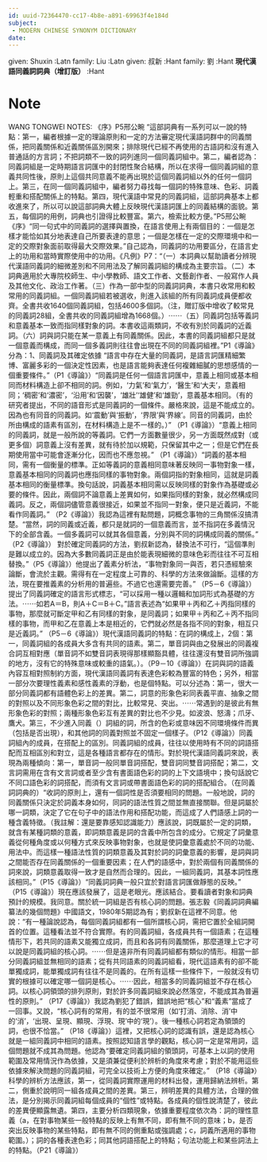 ```yaml
---
id: uuid-72364470-cc17-4b8e-a891-69963f4e184d
subject: 
 - MODERN CHINESE SYNONYM DICTIONARY
date: 
---
```


given: Shuxin :Latn
family: Liu :Latn
given: 叔新 :Hant
family: 劉 :Hant
**現代漢語同義詞詞典（增訂版）** :Hant
# Note
WANG TONGWEI NOTES: 《序》P5邢公畹 “這部詞典有一系列可以一說的特點：第一，編者根據一定的理論原則和一定的方法審定現代漢語詞群中的同義關係，把同義關係和近義關係區別開來；排除現代已經不再使用的古語詞和沒有進入普通話的方言詞；不把詞類不一致的詞列進同一個同義詞組中。第二，編者認為：同義詞組是一定時期語言詞匯中的封閉性聚合結構，所以在求得一個同義詞組的意義共同性後，原則上這個共同意義不能再出現於這個同義詞組以外的任何一個詞上。第三，在同一個同義詞組中，編者努力尋找每一個詞的特殊意味、色彩、詞義輕重和搭配關係上的特點。第四，現代漢語中常見的同義詞組，這部詞典基本上都收進來了，所以可以說這部詞典大體上反映現代漢語詞匯上的同義結構的面貌。第五，每個詞的用例，詞典也引證得比較豐富。第六，檢索比較方便。”P5邢公畹《序》“同一句式中的同義詞的選擇與置換，在語言使用上有兩個目的：一個是怎樣才能恰如其分地表達自己所要表達的意思；一個是怎樣在一定的交際環境中和一定的交際對象面前取得最大交際效果。”自己認為，同義詞的功用要區分，在語言史上的功用和當時實際使用中的功用。《凡例》P7：“（一）本詞典以幫助讀者分辨現代漢語同義詞的細微差別和不同用法及了解同義詞組的構成為主要宗旨。（二）本詞典適用於大專院校師生、中小學教師、語文工作者、文藝創作者、一般寫作人員及其他文化、政治工作著。（三）作為一部中型的同義詞詞典，本書只收常用和較常用的同義詞組。一個同義詞組若被選收，則進入該組的所有同義詞成員便都收齊。全書共收1640個同義詞組，包括4600多個詞。（注，贈訂版中增收了較常見的同義詞28組，全書共收的同義詞組增為1668個。）⋯⋯（五）同義詞包括等義詞和意義基本一致而指同樣對象的詞。本書收這兩類詞，不收有別於同義詞的近義詞。（六）詞與詞只能在某一意義上有同義關係。因此，本書的同義詞組都只是就一個意義而構成，而同一個多義詞則往往會出現在不同的同義詞組裡。”P1《導論》分為：1、同義詞及其確定依據 “語言中存在大量的同義詞，是語言詞匯精細繁博、富麗多彩的一個決定性因素，也是語言能夠表達任何複雜細膩的思想感情的一個重要條件。”（P1《導論》）“同義詞是任何一個語言詞匯中，意義上相同或基本相同而材料構造上卻不相同的詞。例如，‘力氣’和‘氣力’，‘醫生’和‘大夫’，意義相同；‘稠密’和‘濃密’，‘沿用’和‘因襲’，‘雄壯’‘雄健’和‘雄勁’，意義基本相同。（有的研究者提出，不同的語音形式是同義詞的一個條件。嚴格來說，這是不能成立的。因為也有同音的同義詞。如‘震動’與‘振動’，‘界限’與‘界線’。同音的同義詞，由於所由構成的語素有區別，在材料構造上是不一樣的。）” （P1《導論》）“意義上相同的同義詞，就是一般所說的等義詞。它們一方面數量很少，另一方面既然成對（或更多個）詞意義上沒有差異，就有待於加以規範，只保留其中之一；但是它們在長期使用當中可能會逐漸分化，因而也不應忽視。” （P1《導論》）“詞義的基本相同，需有一個衡量的標準。正如等義詞的意義相同意味著反映同一事物對象一樣，意義基本相同的同義詞也應指同樣的事物對象。兩個詞指的對象相同，這就是詞義基本相同的衡量標準。換句話說，詞義基本相同需以反映同樣的對象作為基礎或必要的條件。因此，兩個詞不論意義上差異如何，如果指同樣的對象，就必然構成同義詞。反之，兩個詞儘管意義很接近，如果並不指同一對象，便只是近義詞，不能看作同義詞。” （P2《導論》）我認為這裡有點問題，詞概念事物的三角關係沒搞清楚。“當然，詞的同義或近義，都只是就詞的一個意義而言，並不指詞在多義情況下的全部含義。一個多義詞可以就其各個意義，分別與不同的詞構成同義的關係。” （P2《導論》） 對於確定同義詞的方法，劉叔新認為，替換法不可行，“這個準則是難以成立的。因為大多數同義詞正是由於能表現細微的意味色彩而往往不可互相替換。”（P5《導論》）他提出了義素分析法，“事物對象同一與否，若只憑經驗來論斷，會流於主觀。需得有在一定程度上可靠的、科學的方法來做論斷。這樣的方法，現在要推義素的分析用的普遍些。不過它也還需要完善。” （P5－6《導論》）提出了同義詞確定的語言形式標志，“可以採用一種以邏輯和加詞形式為基礎的方法。⋯⋯如若A＝B，則A＋C＝B＋C。”語言表述為“如果甲＋丙和乙＋丙指同樣的事物，那麼就可斷定甲和乙有同樣的對象，是同義詞；如果甲＋丙和乙＋丙不指同樣的事物，而甲和乙在意義上本是相近的，它們就必然是各指不同的對象，相互只是近義詞。” （P5－6《導論》）現代漢語同義詞的特點：在詞的構成上，2個：第一，同義詞組的各成員大多含有共同的語素。第二，單音詞與由之發展出的同義複合詞互相對應（單音詞不如雙音詞表現得那樣顯豁具體，往往還沒有雙音詞所強調的地方，沒有它的特殊意味或較重的語氣。）。（P9－10《導論》）在詞與詞的語義內容互相對照制約方面，現代漢語同義詞有表達色彩較為豐富的特色；另外，相當一部分次要理性義素和感性義素的浮動，也是個特點。可以分述為：第一，很大一部分同義詞都有語體色彩上的差異。第二，詞意的形象色彩同表義平直、抽象之間的對照以及不同形象色彩之間的對比，比較常見、突出。⋯⋯常遇到的是彼此有無形象色彩的對照；兩種形象色彩互有差異的對比也不少見。如波浪、怒濤；爪牙、鷹犬。第三，不少進入同義（）詞組的詞，所含的色彩或意味因不同環境條件而異（包括是否出現），和其他詞的同義對照並不固定一個樣子。（P12《導論》）同義詞組內的成員，在搭配上的區別。同義詞組的成員，往往以使用時有不同的詞語搭配而互相區別和對立，這是各種語言都存在的情形。對於現代漢語同義詞來說，表現為兩種傾向：第一，單音詞一般同單音詞搭配，雙音詞同雙音詞搭配；第二，文言詞需用在含有文言詞或者至少含有書面語色彩的詞的上下文語境中；換句話說它不同口語色彩的詞搭配，而須有文言詞或帶書面語色彩的詞的搭配組合。（在同義詞詞典的）“收詞的原則上，還有一個詞性是否須要相同的問題。一般地說，詞的同義關係只決定於詞義本身如何，同詞的語法性質之間並無直接關聯。但是詞屬於哪一詞類，決定了它在句子中的語法作用和搭配功能，而這成了人們語感上詞的一種含義特徵。（我註解：還是要靠感知認識能力）應該說，詞既屬於一定的詞類，就含有某種詞類的意義，即詞類意義是詞的含義中所包含的成分。它規定了詞彙意義從何種角度或以何種方式來反映事物對象，也就是使詞彙意義處於不同的功能、用法中。而這樣一種語法性質的詞類意義及其對於詞的詞彙意義的影響，是詞與詞之間能否存在同義關係的一個重要因素；在人們的語感中，對於兩個有同義關係的詞來說，詞類意義取得一致才是自然而合理的。因此，一組同義詞，其基本詞性應該相同。”（P15《導論》）“同義詞詞典一般只宜於對語言詞匯做靜態的反映。” （P15《導論》）現在應該發展了，這是老眼光。應該結合。要看讀者對象和詞典預計的規模。我同意。關於統一詞組是否有核心詞的問題。張志毅《同義詞詞典編纂法的幾個問題》中國語文，1980年5期認為有；劉叔新在這裡不同意。他說：“有一種論說認為，每個同義詞組都有一個所謂核心詞，需把它置於全組詞開首的位置。這種看法並不符合實際。有的同義詞組，各成員共有一個語素；在這種情形下，若共同的語素又能獨立成詞，而且和各詞有同義關係，那麼道理上它才可以說是同義詞組的核心詞。⋯⋯但是遠非所有同義詞組都有類似的情形。相當一部分同義詞組並無相同的語素；從有共同語素的同義詞組看，現代這語素有的卻不能單獨成詞，能單獨成詞有往往不是同義的。在所有這樣一些條件下，一般就沒有切實的根據可以確定哪一個詞是核心。⋯⋯因此，相當多的同義詞組並不存在核心詞。以核心詞領頭的排列原則，對於許多同義詞組來說必然落空，不能成其為普遍性的原則。” （P17《導論》）我認為劉犯了錯誤，錯誤地把“核心”和“義素”當成了一回事。又說，“核心詞有的常用，有的並不很常用（如‘打消、消除、消’中的‘消’，‘出現、呈現、顯現、浮現、現’中的‘現’）。後一種核心詞若定為領頭的詞，也很不恰當。” （P18《導論》）這裡，又把核心詞的認識有誤，還是認為核心就是一組同義詞中相同的語素。按照認知語言學的觀點，核心詞一定是常用詞，這個問題就不成其為問題。他認為“要確定同義詞組的領頭詞，可基本上以詞的使用範圍及常用情況作為依據，又是須兼從便利於辨析的角度來考慮；對於不能用這些依據來解決問題的同義詞組，可完全以技術上方便的角度來確定。” （P18《導論》）科學的辨析方法應該，第一，從同義詞實際運用的材料出發，運用歸納法辨析。第二，側重於說明同一組各成員之間的差異。第三，辨明差異的具體方法，合理的做法，是分別揭示同義詞組每個成員的“個性”或特點。各成員的個性說清楚了，彼此的差異便顯露無遺。第四，主要分析四類現象，依據重要程度依次為：詞的理性意義（a，在對事物某些一般特點的反映上有無不同，即有無不同的意味；b，是否突出反映事物的某些特點，即有無不同的側重點或強調處；c，詞義所適用的事物範圍。）；詞的各種表達色彩；同其他詞語搭配上的特點；句法功能上和某些詞法上的特點。（P21《導論》）